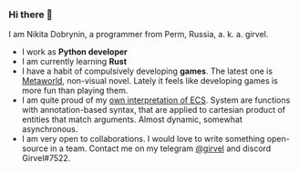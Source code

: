 ### Hi there 👋

I am Nikita Dobrynin, a programmer from Perm, Russia, a. k. a. girvel.

- I work as **Python developer**
- I am currently learning **Rust**
- I have a habit of compulsively developing **games**. The latest one is [Metaworld](https://github.com/girvel/metaworld), non-visual novel. Lately it feels like developing games is more fun than playing them. 
- I am quite proud of my [own interpretation of ECS](https://github.com/girvel/ecs). System are functions with annotation-based syntax, that are applied to cartesian product of entities that match arguments. Almost dynamic, somewhat asynchronous. 
- I am very open to collaborations. I would love to write something open-source in a team. Contact me on my telegram [@girvel](https://t.me/girvel) and discord Girvel#7522. 

<!--
**girvel/girvel** is a ✨ _special_ ✨ repository because its `README.md` (this file) appears on your GitHub profile.

Here are some ideas to get you started:

- 🔭 I’m currently working on ...
- 🌱 I’m currently learning ...
- 👯 I’m looking to collaborate on ...
- 🤔 I’m looking for help with ...
- 💬 Ask me about ...
- 📫 How to reach me: ...
- 😄 Pronouns: ...
- ⚡ Fun fact: ...
-->
